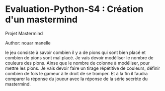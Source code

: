 # Evaluation-Python-S4 : Création d'un mastermind
Projet Mastermind

Author: nouar manelle 

le jeu consiste à savoir combien il y a de pions qui sont bien placé et combien de pions sont mal placé. Je vais devoir modéliser le nombre de couleurs des pions. Ainse que le nombre de colonne à modéliser, pour mettre les pions. Je vais devoir faire un tirage répétitive de couleurs, définir combien de fois le gameur à le droit de se tromper. Et à la fin il faudra comparer la réponse du joueur avec la réponse de la série secrète du mastermind.

 
